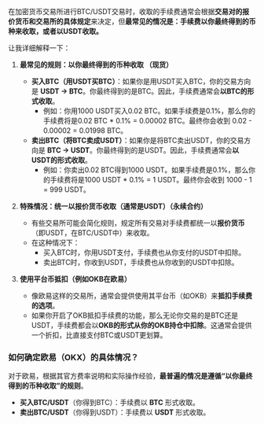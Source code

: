 在加密货币交易所进行BTC/USDT交易时，收取的手续费通常会根据**交易对的报价货币和交易所的具体规定**来决定，但**最常见的情况是：手续费以你最终得到的币种来收取，或者以USDT收取。**

让我详细解释一下：

1.  **最常见的规则：以你最终得到的币种收取 （现货）**
    *   **买入BTC（用USDT买BTC）**：如果你是用USDT买入BTC，你的交易方向是 **USDT → BTC**。你最终得到的是BTC。因此，手续费通常会**以BTC的形式收取**。
        *   例如：你用1000 USDT买入0.02 BTC。如果手续费是0.1%，那么你的手续费将是0.02 BTC * 0.1% = 0.00002 BTC。最终你会收到 0.02 - 0.00002 = 0.01998 BTC。
    *   **卖出BTC（将BTC卖成USDT）**：如果你是将BTC卖出USDT，你的交易方向是 **BTC → USDT**。你最终得到的是USDT。因此，手续费通常会**以USDT的形式收取**。
        *   例如：你卖出0.02 BTC得到1000 USDT。如果手续费是0.1%，那么你的手续费将是1000 USDT * 0.1% = 1 USDT。最终你会收到 1000 - 1 = 999 USDT。

2.  **特殊情况：统一以报价货币收取（通常是USDT）（永续合约）**
    *   有些交易所可能会简化规则，规定所有交易对手续费都统一以**报价货币**（即USDT，在BTC/USDT中）来收取。
    *   在这种情况下：
        *   买入BTC时，你用USDT支付，手续费也从你支付的USDT中扣除。
        *   卖出BTC时，你收到USDT，手续费也从你收到的USDT中扣除。

3.  **使用平台币抵扣（例如OKB在欧易）**
    *   像欧易这样的交易所，通常会提供使用其平台币（如OKB）来**抵扣手续费的选项**。
    *   如果你开启了OKB抵扣手续费的功能，那么无论你交易的是BTC还是USDT，手续费都会以**OKB的形式从你的OKB持仓中扣除**。这通常会提供一个折扣，比直接支付BTC或USDT更划算。

### 如何确定欧易（OKX）的具体情况？

对于欧易，根据其官方费率说明和实际操作经验，**最普遍的情况是遵循“以你最终得到的币种收取”的规则**。

*   **买入BTC/USDT**（你得到BTC）：手续费以 **BTC** 形式收取。
*   **卖出BTC/USDT**（你得到USDT）：手续费以 **USDT** 形式收取。
